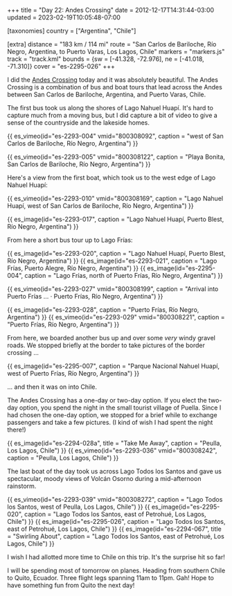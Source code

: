 +++
title = "Day 22: Andes Crossing"
date = 2012-12-17T14:31:44-03:00
updated = 2023-02-19T10:05:48-07:00

[taxonomies]
country = ["Argentina", "Chile"]

[extra]
distance = "183 km / 114 mi"
route = "San Carlos de Bariloche, Río Negro, Argentina, to Puerto Varas, Los Lagos, Chile"
markers = "markers.js"
track = "track.kml"
bounds = {sw = [-41.328, -72.976], ne = [-41.018, -71.310]}
cover = "es-2295-026"
+++

I did the [Andes Crossing](https://www.cruceandino.com) today and it was absolutely beautiful. The Andes Crossing is a combination of bus and boat tours that lead across the Andes between San Carlos de Bariloche, Argentina, and Puerto Varas, Chile.

<!-- more -->

The first bus took us along the shores of Lago Nahuel Huapí. It's hard to capture much from a moving bus, but I did capture a bit of video to give a sense of the countryside and the lakeside homes.

{{ es_vimeo(id="es-2293-004" vmid="800308092", caption = "west of San Carlos de Bariloche, Río Negro, Argentina") }}

{{ es_vimeo(id="es-2293-005" vmid="800308122", caption = "Playa Bonita, San Carlos de Bariloche, Río Negro, Argentina") }}

Here's a view from the first boat, which took us to the west edge of Lago Nahuel Huapí:

{{ es_vimeo(id="es-2293-010" vmid="800308169", caption = "Lago Nahuel Huapí, west of San Carlos de Bariloche, Río Negro, Argentina") }}

{{ es_image(id="es-2293-017", caption = "Lago Nahuel Huapí, Puerto Blest, Río Negro, Argentina") }}

From here a short bus tour up to Lago Frías:

{{ es_image(id="es-2293-020", caption = "Lago Nahuel Huapí, Puerto Blest, Río Negro, Argentina") }}
{{ es_image(id="es-2293-021", caption = "Lago Frías, Puerto Alegre, Río Negro, Argentina") }}
{{ es_image(id="es-2295-004", caption = "Lago Frías, north of Puerto Frías, Río Negro, Argentina") }}

{{ es_vimeo(id="es-2293-027" vmid="800308199", caption = "Arrival into Puerto Frías … · Puerto Frías, Río Negro, Argentina") }}

{{ es_image(id="es-2293-028", caption = "Puerto Frías, Río Negro, Argentina") }}
{{ es_vimeo(id="es-2293-029" vmid="800308221", caption = "Puerto Frías, Río Negro, Argentina") }}

From here, we boarded another bus up and over some _very_ windy gravel roads. We stopped briefly at the border to take pictures of the border crossing ...

{{ es_image(id="es-2295-007", caption = "Parque Nacional Nahuel Huapí, west of Puerto Frías, Río Negro, Argentina") }}

... and then it was on into Chile.

The Andes Crossing has a one-day or two-day option. If you elect the two-day option, you spend the night in the small tourist village of Puella. Since I had chosen the one-day option, we stopped for a brief while to exchange passengers and take a few pictures. (I kind of wish I had spent the night there!)

{{ es_image(id="es-2294-028a", title = "Take Me Away", caption = "Peulla, Los Lagos, Chile") }}
{{ es_vimeo(id="es-2293-036" vmid="800308242", caption = "Peulla, Los Lagos, Chile") }}

The last boat of the day took us across Lago Todos los Santos and gave us spectacular, moody views of Volcán Osorno during a mid-afternoon rainstorm.

{{ es_vimeo(id="es-2293-039" vmid="800308272", caption = "Lago Todos los Santos, west of Peulla, Los Lagos, Chile") }}
{{ es_image(id="es-2295-020", caption = "Lago Todos los Santos, east of Petrohué, Los Lagos, Chile") }}
{{ es_image(id="es-2295-026", caption = "Lago Todos los Santos, east of Petrohué, Los Lagos, Chile") }}
{{ es_image(id="es-2294-067", title = "Swirling About", caption = "Lago Todos los Santos, east of Petrohué, Los Lagos, Chile") }}

I wish I had allotted more time to Chile on this trip. It's the surprise hit so far!

I will be spending most of tomorrow on planes. Heading from southern Chile to Quito, Ecuador. Three flight legs spanning 11am to 11pm. Gah! Hope to have something fun from Quito the next day!
